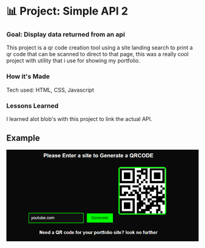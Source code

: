 # 📊 Project: Simple API 2

### Goal: Display data returned from an api
This project is a qr code creation tool using a site landing search to print a qr code that can be scanned to direct to that page, this was a really cool project with utility that i use for showing my portfolio.

### How it's Made
Tech used: HTML, CSS, Javascript


### Lessons Learned
I learned alot blob's with this project to link the actual API.

## Example
![Image Alt Text](./img/qr.PNG)
